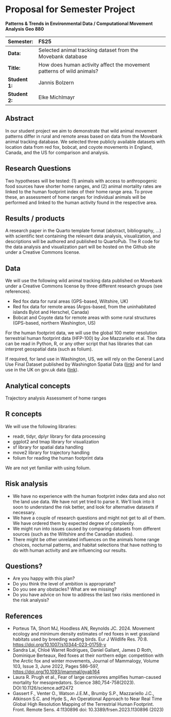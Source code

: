 # Proposal for Semester Project


<!-- 
Please render a pdf version of this Markdown document with the command below (in your bash terminal) and push this file to Github. Please do not Rename this file (Readme.md has a special meaning on GitHub).

quarto render Readme.md --to pdf
-->

**Patterns & Trends in Environmental Data / Computational Movement
Analysis Geo 880**

| Semester:      | FS25                                     |
|:---------------|:---------------------------------------- |
| **Data:**      | Selected animal tracking dataset from the Movebank database  |
| **Title:**     | How does human activity affect the movement patterns of wild animals?   |
| **Student 1:** | Jannis Bolzern                        |
| **Student 2:** | Elke Michlmayr                        |

## Abstract 
<!-- (50-60 words) -->
In our student project we aim to demonstrate that wild animal movement patterns differ in rural and remote areas based on data from the Movebank animal tracking database. We selected three publicly available datasets with location data from red fox, bobcat, and coyote movements in England, Canada, and the US for comparison and analysis.

## Research Questions
<!-- (50-60 words) -->
Two hypotheses will be tested: (1) animals with access to anthropogenic food sources have shorter home ranges, and (2) animal mortality rates are linked to the human footprint index of their home range area. To prove these, an assessment of home ranges for individual animals will be performed and linked to the human activity found in the respective area.

## Results / products
<!-- (50-100 words) -->
<!-- What do you expect, anticipate? -->
A research paper in the Quarto template format (abstract, bibliography, …) with scientific text containing the relevant data analysis, visualization, and descriptions will be authored and published to QuartoPub. The R code for the data analysis and visualization part will be hosted on the Github site under a Creative Commons license.

## Data
<!-- (100-150 words) -->
<!-- What data will you use? Will you require additional context data? Where do you get this data from? Do you already have all the data? -->

We will use the following wild animal tracking data published on Movebank under a Creative Commons license by three different research groups (see references).

* Red fox data for rural areas (GPS-based, Wiltshire, UK)
* Red fox data for remote areas (Argos-based, from the uninhabitated islands Bylot and Herschel, Canada)
* Bobcat and Coyote data for remote areas with some rural structures (GPS-based, northern Washington, US)

For the human footprint data, we will use the global 100 meter resolution terrestrial human footprint data (HFP-100) by Joe Mazzariello et al. The data can be read in Python, R, or any other script that has libraries that can interpret geospatial data (such as folium).

If required, for land use in Washington, US, we will rely on the General Land Use Final Dataset published by Washington Spatial Data ([link](https://geo.wa.gov/datasets/a0ddbd4e0e2141b3841a6a42ff5aff46_0/explore?location=48.347066%2C-118.420235%2C9.91)) and for land use in the UK on gov.uk data ([link](https://www.data.gov.uk/dataset/946ce540-de76-441e-bac8-624f30cace8a/land-cover-map-2021-10m-classified-pixels-gb)).

## Analytical concepts
<!-- (100-200 words) -->
<!-- Which analytical concepts will you use? What conceptual movement spaces and respective modelling approaches of trajectories will you be using? What additional spatial analysis methods will you be using? -->
Trajectory analysis 
Assessment of home ranges

## R concepts
<!-- (50-100 words) -->
<!-- Which R concepts, functions, packages will you mainly use. What additional spatial analysis methods will you be using? -->
We will use the following libraries:

* readr, tidyr, dplyr library for data processing
* ggplot2 and tmap library for visualization
* sf library for spatial data handling
* move2 library for trajectory handling
* folium for reading the human footprint data

We are not yet familiar with using folium.

## Risk analysis
<!-- (100-150 words) -->
<!-- What could be the biggest challenges/problems you might face? What is your plan B? -->
* We have no experience with the human footprint index data and also not the land use data. We have not yet tried to parse it. We'll look into it soon to understand the risk better, and look for alternative datasets if necessary.
* We have a couple of research questions and might not get to all of them. We have ordered them by expected degree of complexity.
* We might run into issues caused by comparing datasets from different sources (such as the Wiltshire and the Canadian studies).
* There might be other unrelated influences on the animals home range choices, nocturnal patterns, and habitat selections that have nothing to do with human activity and are influencing our results. 

## Questions? 
<!-- (100-150 words) -->
<!-- Which questions would you like to discuss at the coaching session? -->

* Are you happy with this plan?
* Do you think the level of ambition is appropriate?
* Do you see any obstacles? What are we missing?
* Do you have advice on how to address the last two risks mentioned in the risk analysis?

## References
* Porteus TA, Short MJ, Hoodless AN, Reynolds JC. 2024. Movement ecology and minimum density estimates of red foxes in wet grassland habitats used by breeding wading birds. Eur J Wildlife Res. 70:8. https://doi.org/10.1007/s10344-023-01759-y
* Sandra Lai, Chloé Warret Rodrigues, Daniel Gallant, James D Roth, Dominique Berteaux, Red foxes at their northern edge: competition with the Arctic fox and winter movements, Journal of Mammalogy, Volume 103, Issue 3, June 2022, Pages 586–597, https://doi.org/10.1093/jmammal/gyab164
* Laura R. Prugh et al., Fear of large carnivores amplifies human-caused mortality for mesopredators. Science 380,754-758(2023). DOI:10.1126/science.adf2472
* Gassert F., Venter O., Watson J.E.M., Brumby S.P., Mazzariello J.C., Atkinson S.C. and Hyde S., An Operational Approach to Near Real Time Global High Resolution Mapping of the Terrestrial Human Footprint. Front. Remote Sens. 4:1130896 doi: 10.3389/frsen.2023.1130896 (2023)
